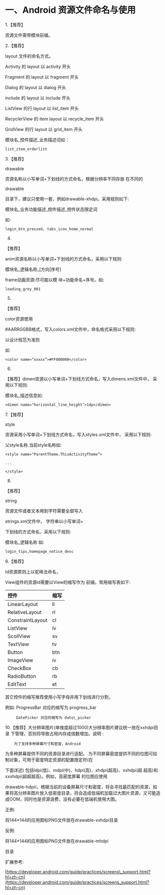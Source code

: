 # 一、Android 资源文件命名与使用

1.【推荐】

资源文件需带模块前缀。

2.【推荐】

layout 文件的命名方式。

Activity 的 layout 以 activity 开头

Fragment 的 layout 以 fragment 开头

Dialog 的 layout 以 dialog 开头

include 的 layout 以 include 开头

ListView 的行 layout 以 list\_item 开头

RecyclerView 的 item layout 以 recycle\_item 开头

GridView 的行 layout 以 grid\_item 开头

模块名\_控件描述\_业务描述词如：

`list_item_orderlist`

3.【推荐】

drawable

资源名称以小写单词+下划线的方式命名，根据分辨率不同存放 在不同的

drawable

目录下，建议只使用一套，例如drawable-xhdpi。采用规则如下:

模块名\_业务功能描述\_控件描述\_控件状态限定词

如:

`login_btn_pressed, tabs_icon_home_normal`

4.

【推荐】

anim资源名称以小写单词+下划线的方式命名，采用以下规则:

模块名\_逻辑名称\_\[方向\|序号\]

frame动画资源:尽可能以模 块+功能命名+序号。如:

`loading_grey_001`

5.

【推荐】

color资源使用

\#AARRGGBB格式，写入colors.xml文件中，命名格式采用以下规则:

以设计规范为准则

如

`<color name="xxxxx”>#FF000000</color>`

6.

【推荐】dimen资源以小写单词+下划线方式命名，写入dimens.xml文件中， 采用以下规则:

模块名\_描述信息如:

`<dimen name="horizontal_line_height">1dp</dimen>`

7.【推荐】

style

资源采用小写单词+下划线方式命名，写入styles.xml文件中， 采用以下规则:

父style名称.当前style名称如:

`<style name="ParentTheme.ThisActivityTheme”>`

`...`

`</style>`

8.

【推荐】

string

资源文件或者文本用到字符需要全部写入

strings.xml文件中， 字符串以小写单词+

下划线的方式命名，采用以下规则:

模块名\_逻辑名称 如:

`login_tips,homepage_notice_desc`

9.【推荐】

Id资源原则上以驼峰法命名，

View组件的资源id需要以View的缩写作为 前缀。常用缩写表如下:

| 控件 | 缩写 |
| :--- | :--- |
| LinearLayout | ll |
| RelativeLayout | rl |
| ConstraintLayout | cl |
| ListView | lv |
| ScollView | sv |
| TextView | tv |
| Button | btn |
| ImageView | iv |
| CheckBox | cb |
| RadioButton | rb |
| EditText | et |

其它控件的缩写推荐使用小写字母并用下划线进行分割，

例如: ProgressBar 对应的缩写为 progress\_bar

```
     DatePicker 对应的缩写为 date\_picker
```

10.【推荐】大分辨率图片\(单维度超过1000\)大分辨率图片建议统一放在xxhdpi目录 下管理，否则将导致占用内存成倍数增加。说明 :

```
    为了支持多种屏幕尺寸和密度，Android
```

为多种屏幕提供不同的资源目录进行适配。 为不同屏幕密度提供不同的位图可绘制对象，可用于密度特定资源的配置限定符\(在

下面详述\) 包括ldpi\(低\)、mdpi\(中\)、hdpi\(高\)、xhdpi\(超高\)、xxhdpi\(超 超高\)和xxxhdpi\(超超超高\)。例如，高密度屏幕 的位图应使用

drawable-hdpi/。根据当前的设备屏幕尺寸和密度，将会寻找最匹配的资源，如果将高分辨率图片放入低密度目录，将会造成低端机加载过大图片资源，又可能造成OOM，同时也是资源浪费，没有必要在低端机使用大图。

正例:

将144\*144的应用图标PNG文件放在drawable-xxhdpi目录

反例:

将144\*144的应用图标PNG文件放在drawable-mhdpi

目录

扩展参考:

[https://developer.android.com/guide/practices/screens\_support.html?hl=zh-cn](https://developer.android.com/guide/practices/screens_support.html?hl=zh-cn)

